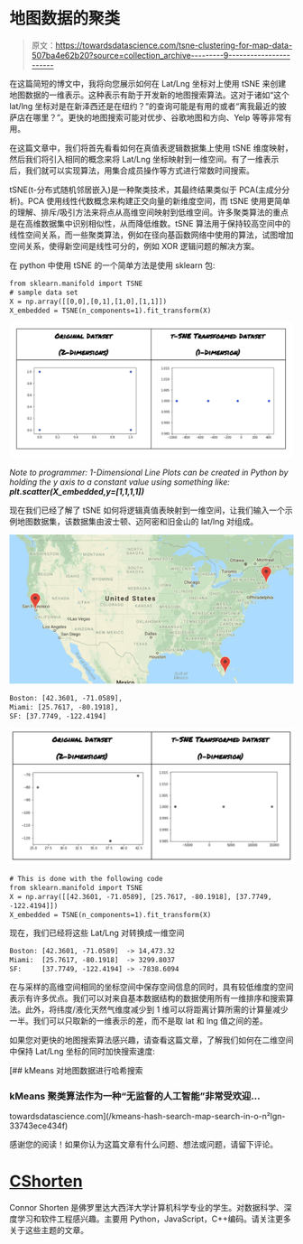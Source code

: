 # 地图数据的聚类

> 原文：<https://towardsdatascience.com/tsne-clustering-for-map-data-507ba4e62b20?source=collection_archive---------9----------------------->

在这篇简短的博文中，我将向您展示如何在 Lat/Lng 坐标对上使用 tSNE 来创建地图数据的一维表示。这种表示有助于开发新的地图搜索算法。这对于诸如“这个 lat/lng 坐标对是在新泽西还是在纽约？”的查询可能是有用的或者“离我最近的披萨店在哪里？”。更快的地图搜索可能对优步、谷歌地图和方向、Yelp 等等非常有用。

在这篇文章中，我们将首先看看如何在真值表逻辑数据集上使用 tSNE 维度映射，然后我们将引入相同的概念来将 Lat/Lng 坐标映射到一维空间。有了一维表示后，我们就可以实现算法，用集合成员操作等方式进行常数时间搜索。

tSNE(t-分布式随机邻居嵌入)是一种聚类技术，其最终结果类似于 PCA(主成分分析)。PCA 使用线性代数概念来构建正交向量的新维度空间，而 tSNE 使用更简单的理解、排斥/吸引方法来将点从高维空间映射到低维空间。许多聚类算法的重点是在高维数据集中识别相似性，从而降低维数。tSNE 算法用于保持较高空间中的线性空间关系，而一些聚类算法，例如在径向基函数网络中使用的算法，试图增加空间关系，使得新空间是线性可分的，例如 XOR 逻辑问题的解决方案。

在 python 中使用 tSNE 的一个简单方法是使用 sklearn 包:

```
from sklearn.manifold import TSNE
# sample data set
X = np.array([[0,0],[0,1],[1,0],[1,1]])
X_embedded = TSNE(n_components=1).fit_transform(X)
```

![](img/27baea73558ca4717c47233c5eefe8f9.png)

*Note to programmer: 1-Dimensional Line Plots can be created in Python by holding the y axis to a constant value using something like:* ***plt.scatter(X_embedded,y=[1,1,1,1])***

现在我们已经了解了 tSNE 如何将逻辑真值表映射到一维空间，让我们输入一个示例地图数据集，该数据集由波士顿、迈阿密和旧金山的 lat/lng 对组成。

![](img/91198da709a99de82ca36533e6cba48d.png)

```
Boston: [42.3601, -71.0589], 
Miami: [25.7617, -80.1918], 
SF: [37.7749, -122.4194]
```

![](img/ee2b330a7ffcb97b3de49ecf35daa47f.png)

```
# This is done with the following code
from sklearn.manifold import TSNE
X = np.array([[42.3601, -71.0589], [25.7617, -80.1918], [37.7749, -122.4194]])
X_embedded = TSNE(n_components=1).fit_transform(X)
```

现在，我们已经将这些 Lat/Lng 对转换成一维空间

```
Boston: [42.3601, -71.0589]  -> 14,473.32
Miami:  [25.7617, -80.1918]  -> 3299.8037
SF:     [37.7749, -122.4194] -> -7838.6094
```

在与采样的高维空间相同的坐标空间中保存空间信息的同时，具有较低维度的空间表示有许多优点。我们可以对来自基本数据结构的数据使用所有一维排序和搜索算法。此外，将纬度/液化天然气维度减少到 1 维可以将距离计算所需的计算量减少一半。我们可以只取新的一维表示的差，而不是取 lat 和 lng 值之间的差。

如果您对更快的地图搜索算法感兴趣，请查看这篇文章，了解我们如何在二维空间中保持 Lat/Lng 坐标的同时加快搜索速度:

[](/kmeans-hash-search-map-search-in-o-n²lgn-33743ece434f) [## kMeans 对地图数据进行哈希搜索

### kMeans 聚类算法作为一种“无监督的人工智能”非常受欢迎…

towardsdatascience.com](/kmeans-hash-search-map-search-in-o-n²lgn-33743ece434f) 

感谢您的阅读！如果你认为这篇文章有什么问题、想法或问题，请留下评论。

# [CShorten](https://medium.com/@connorshorten300)

Connor Shorten 是佛罗里达大西洋大学计算机科学专业的学生。对数据科学、深度学习和软件工程感兴趣。主要用 Python，JavaScript，C++编码。请关注更多关于这些主题的文章。